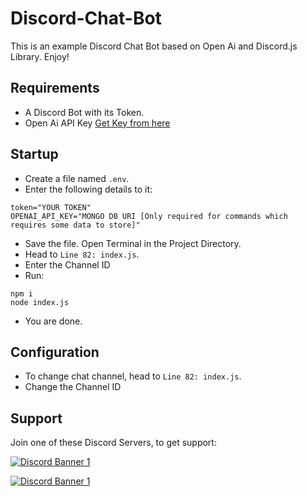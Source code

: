 # Discord-Chat-Bot
This is an example Discord Chat Bot based on Open Ai and Discord.js Library. Enjoy!

## Requirements
- A Discord Bot with its Token.
- Open Ai API Key [Get Key from here](https://beta.openai.com)

## Startup
- Create a file named `.env`.
- Enter the following details to it:
```
token="YOUR TOKEN"
OPENAI_API_KEY="MONGO DB URI [Only required for commands which requires some data to store]"
```
- Save the file. Open Terminal in the Project Directory.
- Head to `Line 82: index.js`.
- Enter the Channel ID
- Run:
```
npm i
node index.js
```
- You are done.

## Configuration
- To change chat channel, head to `Line 82: index.js`.
- Change the Channel ID

## Support
Join one of these Discord Servers, to get support:

[<img src="https://discordapp.com/api/guilds/890225986375929866/widget.png?style=banner2" alt="Discord Banner 1"/>](https://discord.gg/2SEEZ86pyj)

[<img src="https://discordapp.com/api/guilds/789443193989103648/widget.png?style=banner2" alt="Discord Banner 1"/>](https://discord.gg/TvjrWtEuyP)
